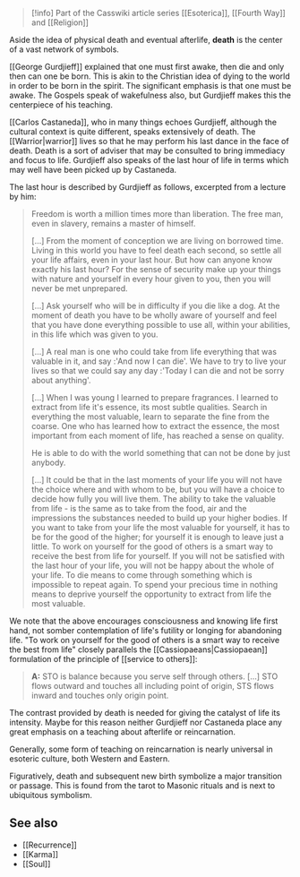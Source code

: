 > [!info] Part of the Casswiki article series [[Esoterica]], [[Fourth Way]] and [[Religion]]

Aside the idea of physical death and eventual afterlife, **death** is the center of a vast network of symbols.

[[George Gurdjieff]] explained that one must first awake, then die and only then can one be born. This is akin to the Christian idea of dying to the world in order to be born in the spirit. The significant emphasis is that one must be awake. The Gospels speak of wakefulness also, but Gurdjieff makes this the centerpiece of his teaching.

[[Carlos Castaneda]], who in many things echoes Gurdjieff, although the cultural context is quite different, speaks extensively of death. The [[Warrior|warrior]] lives so that he may perform his last dance in the face of death. Death is a sort of adviser that may be consulted to bring immediacy and focus to life. Gurdjieff also speaks of the last hour of life in terms which may well have been picked up by Castaneda.

The last hour is described by Gurdjieff as follows, excerpted from a lecture by him:

> Freedom is worth a million times more than liberation. The free man, even in slavery, remains a master of himself.
> 
> \[…\] From the moment of conception we are living on borrowed time. Living in this world you have to feel death each second, so settle all your life affairs, even in your last hour. But how can anyone know exactly his last hour? For the sense of security make up your things with nature and yourself in every hour given to you, then you will never be met unprepared.
> 
> \[…\] Ask yourself who will be in difficulty if you die like a dog. At the moment of death you have to be wholly aware of yourself and feel that you have done everything possible to use all, within your abilities, in this life which was given to you.
> 
> \[…\] A real man is one who could take from life everything that was valuable in it, and say :'And now I can die'. We have to try to live your lives so that we could say any day :'Today I can die and not be sorry about anything'.
> 
> \[…\] When I was young I learned to prepare fragrances. I learned to extract from life it's essence, its most subtle qualities. Search in everything the most valuable, learn to separate the fine from the coarse. One who has learned how to extract the essence, the most important from each moment of life, has reached a sense on quality.
> 
> He is able to do with the world something that can not be done by just anybody.
> 
> \[…\] It could be that in the last moments of your life you will not have the choice where and with whom to be, but you will have a choice to decide how fully you will live them. The ability to take the valuable from life - is the same as to take from the food, air and the impressions the substances needed to build up your higher bodies. If you want to take from your life the most valuable for yourself, it has to be for the good of the higher; for yourself it is enough to leave just a little. To work on yourself for the good of others is a smart way to receive the best from life for yourself. If you will not be satisfied with the last hour of your life, you will not be happy about the whole of your life. To die means to come through something which is impossible to repeat again. To spend your precious time in nothing means to deprive yourself the opportunity to extract from life the most valuable.

We note that the above encourages consciousness and knowing life first hand, not somber contemplation of life's futility or longing for abandoning life. "To work on yourself for the good of others is a smart way to receive the best from life" closely parallels the [[Cassiopaeans|Cassiopaean]] formulation of the principle of [[service to others]]:

> **A:** STO is balance because you serve self through others. \[…\] STO flows outward and touches all including point of origin, STS flows inward and touches only origin point.

The contrast provided by death is needed for giving the catalyst of life its intensity. Maybe for this reason neither Gurdjieff nor Castaneda place any great emphasis on a teaching about afterlife or reincarnation.

Generally, some form of teaching on reincarnation is nearly universal in esoteric culture, both Western and Eastern.

Figuratively, death and subsequent new birth symbolize a major transition or passage. This is found from the tarot to Masonic rituals and is next to ubiquitous symbolism.

See also
--------

*   [[Recurrence]]
*   [[Karma]]
*   [[Soul]]